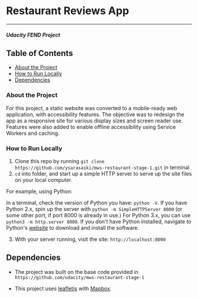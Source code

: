 # Restaurant Reviews App
---
#### _Udacity FEND Project_

## Table of Contents

* [About the Project](#about-the-project)
* [How to Run Locally](#how-to-run-locally)
* [Dependencies](#dependencies)

### About the Project

For this project, a static website was converted to a mobile-ready web application, with accessibility features. The objective was to redesign the app as a responsive site for various display sizes and screen reader use. Features were also added to enable offline accessibility using Service Workers and caching.

### How to Run Locally

1. Clone this repo by running `git clone https://github.com/ysarasaiki/mws-restaurant-stage-1.git` in terminal
2. `cd` into folder, and start up a simple HTTP server to serve up the site files on your local computer.

For example, using Python:

In a terminal, check the version of Python you have: `python -V`. If you have Python 2.x, spin up the server with `python -m SimpleHTTPServer 8000` (or some other port, if port 8000 is already in use.) For Python 3.x, you can use `python3 -m http.server 8000`. If you don't have Python installed, navigate to Python's [website](https://www.python.org/) to download and install the software.

3. With your server running, visit the site: `http://localhost:8000`

## Dependencies

* The project was built on the base code provided in `https://github.com/udacity/mws-restaurant-stage-1`

* This project uses [leafletjs](https://leafletjs.com/) with [Mapbox](https://www.mapbox.com/).
